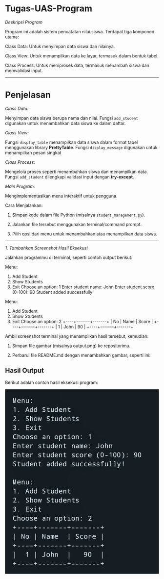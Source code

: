 # Tugas-UAS-Program
*Deskripsi Program*

Program ini adalah sistem pencatatan nilai siswa. Terdapat tiga komponen utama:

Class Data: Untuk menyimpan data siswa dan nilainya.

Class View: Untuk menampilkan data ke layar, termasuk dalam bentuk tabel.

Class Process: Untuk memproses data, termasuk menambah siswa dan memvalidasi input.

---

# Penjelasan
*Class Data:*

Menyimpan data siswa berupa nama dan nilai.
Fungsi `add_student` digunakan untuk menambahkan data siswa ke dalam daftar.

*Class View:*

Fungsi `display_table` menampilkan data siswa dalam format tabel menggunakan library **PrettyTable**.
Fungsi `display_message` digunakan untuk menampilkan pesan singkat

*Class Process:*

Mengelola proses seperti menambahkan siswa dan menampilkan data.
Fungsi `add_student` dilengkapi validasi input dengan **try-except**.

*Main Program:*

Mengimplementasikan menu interaktif untuk pengguna.

Cara Menjalankan:

1. Simpan kode dalam file Python (misalnya `student_management.py`).

2. Jalankan file tersebut menggunakan terminal/command prompt.

3. Pilih opsi dari menu untuk menambahkan atau menampilkan data siswa.

---

*1. Tambahkan Screenshot Hasil Eksekusi*

Jalankan programmu di terminal, seperti contoh output berikut:

Menu:
1. Add Student
2. Show Students
3. Exit
Choose an option: 1
Enter student name: John
Enter student score (0-100): 90
Student added successfully!

Menu:
1. Add Student
2. Show Students
3. Exit
Choose an option: 2
+----+-------+-------+
| No | Name  | Score |
+----+-------+-------+
|  1 | John  |   90  |
+----+-------+-------+

Ambil screenshot terminal yang menampilkan hasil tersebut, kemudian:

1. Simpan file gambar (misalnya output.png) ke repositorimu.


2. Perbarui file README.md dengan menambahkan gambar, seperti ini:

## Hasil Output
Berikut adalah contoh hasil eksekusi program:

![](<Output program_20250101_233404_782_4.jpg>)
